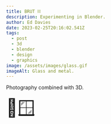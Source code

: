 ```yaml
---
title: BRUT ⛓
description: Experimenting in Blender.
author: Ed Davies
date: 2023-02-25T20:16:02.541Z
tags:
  - post
  - 3d
  - blender
  - design
  - graphics
image: /assets/images/glass.gif
imageAlt: Glass and metal.
---
```

P﻿hotography combined with 3D.

<font size="7">🧱🪟</font>